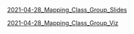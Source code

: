 [2021-04-28_Mapping_Class_Group_Slides](../To%20Review/2021-04-28_Mapping_Class_Group_Slides.md)

[2021-04-28_Mapping_Class_Group_Viz](../To%20Review/2021-04-28_Mapping_Class_Group_Viz.md)

